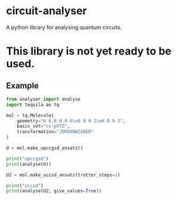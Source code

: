 # circuit-analyser
A python library for analysing quantum circuits.

# This library is not yet ready to be used.

## Example
```python
from analyser import analyse
import tequila as tq

mol = tq.Molecule(
	geometry="H 0.0 0.0 0\nO 0 0 1\nH 0 0 2",
	basis_set="cc-pVTZ",
	transformation="JORDANWIGNER"
)

U = mol.make_upccgsd_ansatz()

print("upccgsd")
print(analyse(U))

U2 = mol.make_uccsd_ansatz(trotter_steps=1)

print("uccsd")
print(analyse(U2, give_values=True))
```
